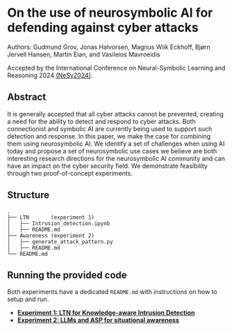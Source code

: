 # On the use of neurosymbolic AI for defending against cyber attacks
Authors: Gudmund Grov, Jonas Halvorsen, Magnus Wiik Eckhoff, Bjørn Jervell Hansen, Martin Eian, and Vasileios Mavroeidis

Accepted by the International Conference on Neural-Symbolic Learning and Reasoning 2024 [(NeSy2024)](https://sites.google.com/view/nesy2024).

<!--- See the full paper on arxiv here [comming soon](arxiv.org) --->

<!---<img src="https://github.com/FFI-no/Paper-NeSy24/assets/145285395/22d22913-c1a2-465a-a412-5fd86afb6a7c" alt="Image of paper frontpage" width="300" height="auto">--->

## Abstract
It is generally accepted that all cyber attacks cannot be prevented, creating a need for the ability to detect and respond to cyber
attacks. Both connectionist and symbolic AI are currently being used to support such detection and response. In this paper, we make the case
for combining them using neurosymbolic AI. We identify a set of challenges when using AI today and propose a set of neurosymbolic use cases
we believe are both interesting research directions for the neurosymbolic AI community and can have an impact on the cyber security field. We
demonstrate feasibility through two proof-of-concept experiments.

## Structure
```
.
├── LTN       (experiment 1)
│   ├── Intrusion_detection.ipynb
│   ├── README.md
├── Awareness (experiment 2)
│   ├── generate_attack_pattern.py
│   ├── README.md
└── README.md
```

## Running the provided code
Both experiments have a dedicated `README.md` with instructions on how to setup and run.

- [**Experiment 1: LTN for Knowledge-aware Intrusion Detection**](LTN)
- [**Experiment 2: LLMs and ASP for situational awareness**](Awareness)

<!--- 
## Citing this article
The paper is cited as:
> TODO

Bibtex entry:
```bib
TODO
```

--->
